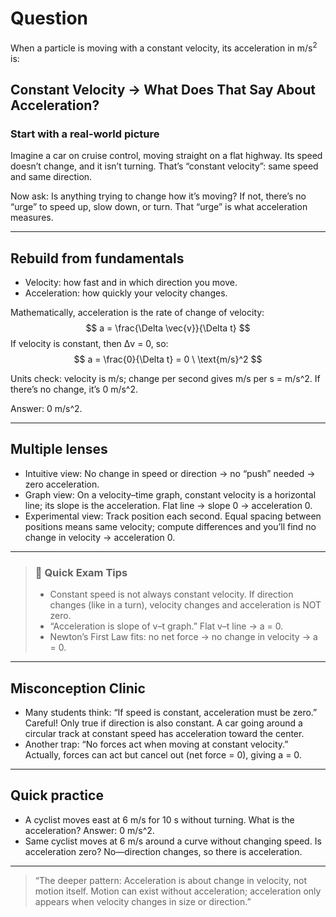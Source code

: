 # Question
When a particle is moving with a constant velocity, its acceleration in $\text{m/s}^2$ is:

## Constant Velocity → What Does That Say About Acceleration?

### Start with a real-world picture
Imagine a car on cruise control, moving straight on a flat highway. Its speed doesn’t change, and it isn’t turning. That’s “constant velocity”: same speed and same direction.

Now ask: Is anything trying to change how it’s moving? If not, there’s no “urge” to speed up, slow down, or turn. That “urge” is what acceleration measures.

---

## Rebuild from fundamentals

- Velocity: how fast and in which direction you move.
- Acceleration: how quickly your velocity changes.

Mathematically, acceleration is the rate of change of velocity:
$$
a = \frac{\Delta \vec{v}}{\Delta t}
$$
If velocity is constant, then Δv = 0, so:
$$
a = \frac{0}{\Delta t} = 0 \ \text{m/s}^2
$$

Units check: velocity is m/s; change per second gives m/s per s = m/s^2. If there’s no change, it’s 0 m/s^2.

Answer: 0 m/s^2.

---

## Multiple lenses

- Intuitive view: No change in speed or direction → no “push” needed → zero acceleration.
- Graph view: On a velocity–time graph, constant velocity is a horizontal line; its slope is the acceleration. Flat line → slope 0 → acceleration 0.
- Experimental view: Track position each second. Equal spacing between positions means same velocity; compute differences and you’ll find no change in velocity → acceleration 0.

---

> ### 🧠 Quick Exam Tips
> - Constant speed is not always constant velocity. If direction changes (like in a turn), velocity changes and acceleration is NOT zero.
> - “Acceleration is slope of v–t graph.” Flat v–t line → a = 0.
> - Newton’s First Law fits: no net force → no change in velocity → a = 0.

---

## Misconception Clinic
- Many students think: “If speed is constant, acceleration must be zero.” Careful! Only true if direction is also constant. A car going around a circular track at constant speed has acceleration toward the center.
- Another trap: “No forces act when moving at constant velocity.” Actually, forces can act but cancel out (net force = 0), giving a = 0.

---

## Quick practice
- A cyclist moves east at 6 m/s for 10 s without turning. What is the acceleration? Answer: 0 m/s^2.
- Same cyclist moves at 6 m/s around a curve without changing speed. Is acceleration zero? No—direction changes, so there is acceleration.

---

> “The deeper pattern: Acceleration is about change in velocity, not motion itself. Motion can exist without acceleration; acceleration only appears when velocity changes in size or direction.” 